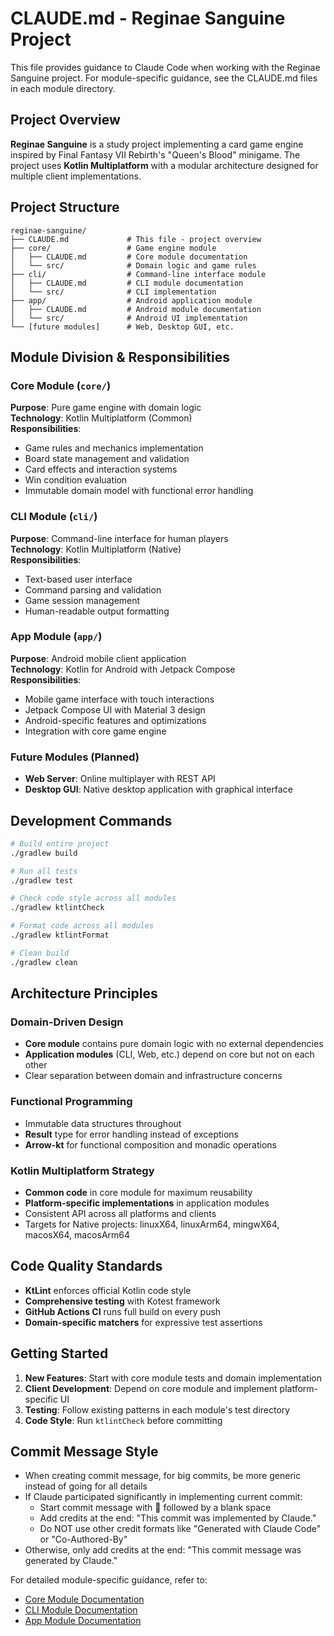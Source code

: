 # CLAUDE.md - Reginae Sanguine Project

This file provides guidance to Claude Code when working with the Reginae Sanguine project. For module-specific guidance, see the CLAUDE.md files in each module directory.

## Project Overview

**Reginae Sanguine** is a study project implementing a card game engine inspired by Final Fantasy VII Rebirth's "Queen's Blood" minigame. The project uses **Kotlin Multiplatform** with a modular architecture designed for multiple client implementations.

## Project Structure

```
reginae-sanguine/
├── CLAUDE.md             # This file - project overview
├── core/                 # Game engine module
│   ├── CLAUDE.md         # Core module documentation
│   └── src/              # Domain logic and game rules
├── cli/                  # Command-line interface module
│   ├── CLAUDE.md         # CLI module documentation
│   └── src/              # CLI implementation
├── app/                  # Android application module
│   ├── CLAUDE.md         # Android module documentation
│   └── src/              # Android UI implementation
└── [future modules]      # Web, Desktop GUI, etc.
```

## Module Division & Responsibilities

### Core Module (`core/`)
**Purpose**: Pure game engine with domain logic  
**Technology**: Kotlin Multiplatform (Common)  
**Responsibilities**:
- Game rules and mechanics implementation
- Board state management and validation
- Card effects and interaction systems
- Win condition evaluation
- Immutable domain model with functional error handling

### CLI Module (`cli/`)
**Purpose**: Command-line interface for human players  
**Technology**: Kotlin Multiplatform (Native)  
**Responsibilities**:
- Text-based user interface
- Command parsing and validation
- Game session management
- Human-readable output formatting

### App Module (`app/`)
**Purpose**: Android mobile client application  
**Technology**: Kotlin for Android with Jetpack Compose  
**Responsibilities**:
- Mobile game interface with touch interactions
- Jetpack Compose UI with Material 3 design
- Android-specific features and optimizations
- Integration with core game engine

### Future Modules (Planned)
- **Web Server**: Online multiplayer with REST API
- **Desktop GUI**: Native desktop application with graphical interface

## Development Commands

```bash
# Build entire project
./gradlew build

# Run all tests
./gradlew test

# Check code style across all modules
./gradlew ktlintCheck

# Format code across all modules
./gradlew ktlintFormat

# Clean build
./gradlew clean
```

## Architecture Principles
### Domain-Driven Design
- **Core module** contains pure domain logic with no external dependencies
- **Application modules** (CLI, Web, etc.) depend on core but not on each other
- Clear separation between domain and infrastructure concerns

### Functional Programming
- Immutable data structures throughout
- **Result<T>** type for error handling instead of exceptions
- **Arrow-kt** for functional composition and monadic operations

### Kotlin Multiplatform Strategy
- **Common code** in core module for maximum reusability
- **Platform-specific implementations** in application modules
- Consistent API across all platforms and clients
- Targets for Native projects: linuxX64, linuxArm64, mingwX64, macosX64, macosArm64

## Code Quality Standards
- **KtLint** enforces official Kotlin code style
- **Comprehensive testing** with Kotest framework
- **GitHub Actions CI** runs full build on every push
- **Domain-specific matchers** for expressive test assertions

## Getting Started
1. **New Features**: Start with core module tests and domain implementation
2. **Client Development**: Depend on core module and implement platform-specific UI
3. **Testing**: Follow existing patterns in each module's test directory
4. **Code Style**: Run `ktlintCheck` before committing

## Commit Message Style
- When creating commit message, for big commits, be more generic instead of going for all details 
- If Claude participated significantly in implementing current commit:
  - Start commit message with 🤖 followed by a blank space 
  - Add credits at the end: "This commit was implemented by Claude."
  - Do NOT use other credit formats like "Generated with Claude Code" or "Co-Authored-By"
- Otherwise, only add credits at the end: "This commit message was generated by Claude."

For detailed module-specific guidance, refer to:
- [Core Module Documentation](core/CLAUDE.md)
- [CLI Module Documentation](cli/CLAUDE.md)
- [App Module Documentation](app/CLAUDE.md)